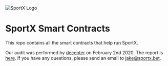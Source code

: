 
![SportX Logo](https://github.com/sportx-bet/smart-contracts/blob/master/sportx_logo.png "SportX Logo")


# SportX Smart Contracts
This repo contains all the smart contracts that help run SportX. 

Our audit was performed by [decenter](https://decenter.com) on February 2nd 2020. The report is [here](decenter-sportx-audit.pdf). If you have any questions, please send an email to [jake@sportx.bet](mailto:jake@sportx.bet).